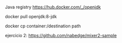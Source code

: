 Java registry
https://hub.docker.com/_/openjdk

docker pull openjdk:8-jdk

docker cp <file> container:/destination path


ejercicio 2:
https://github.com/nabedge/mixer2-sample
